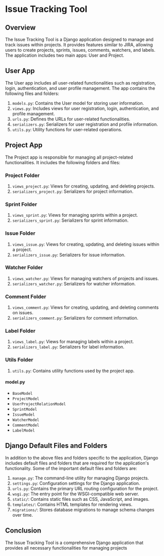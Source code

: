 
# Issue Tracking Tool

## Overview

The Issue Tracking Tool is a Django application designed to manage and track issues within projects. It provides features similar to JIRA, allowing users to create projects, sprints, issues, comments, watchers, and labels. The application includes two main apps: User and Project.

## User App

The User app includes all user-related functionalities such as registration, login, authentication, and user profile management. The app contains the following files and folders:

1. `models.py`: Contains the User model for storing user information.
2. `views.py`: Includes views for user registration, login, authentication, and profile management.
3. `urls.py`: Defines the URLs for user-related functionalities.
4. `serializers.py`: Serializers for user registration and profile information.
5. `utils.py`: Utility functions for user-related operations.

## Project App

The Project app is responsible for managing all project-related functionalities. It includes the following folders and files:

### Project Folder

1. `views_project.py`: Views for creating, updating, and deleting projects.
2. `serializers_project.py`: Serializers for project information.

### Sprint Folder

1. `views_sprint.py`: Views for managing sprints within a project.
2. `serializers_sprint.py`: Serializers for sprint information.

### Issue Folder

1. `views_issue.py`: Views for creating, updating, and deleting issues within a project.
2. `serializers_issue.py`: Serializers for issue information.

### Watcher Folder

1. `views_watcher.py`: Views for managing watchers of projects and issues.
2. `serializers_watcher.py`: Serializers for watcher information.

### Comment Folder

1. `views_comment.py`: Views for creating, updating, and deleting comments on issues.
2. `serializers_comment.py`: Serializers for comment information.

### Label Folder

1. `views_label.py`: Views for managing labels within a project.
2. `serializers_label.py`: Serializers for label information.

### Utils Folder

1. `utils.py`: Contains utility functions used by the project app.

#### model.py

* `BaseModel`
* `ProjectModel`
* `UserProjectRelationModel`
* `SprintModel`
* `IssueModel`
* `WatcherModel`
* `CommentModel`
* `LabelModel`

## Django Default Files and Folders

In addition to the above files and folders specific to the application, Django includes default files and folders that are required for the application's functionality. Some of the important default files and folders are:

1. `manage.py`: The command-line utility for managing Django projects.
2. `settings.py`: Configuration settings for the Django application.
3. `urls.py`: Contains the primary URL routing configuration for the project.
4. `wsgi.py`: The entry point for the WSGI-compatible web server.
5. `static/`: Contains static files such as CSS, JavaScript, and images.
6. `templates/`: Contains HTML templates for rendering views.
7. `migrations/`: Stores database migrations to manage schema changes over time.

## Conclusion

The Issue Tracking Tool is a comprehensive Django application that provides all necessary functionalities for managing projects
